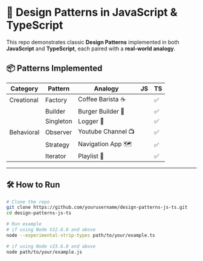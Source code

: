 # 🧠 Design Patterns in JavaScript & TypeScript

This repo demonstrates classic **Design Patterns** implemented in both **JavaScript** and **TypeScript**, each paired with a **real-world analogy**.

## 📦 Patterns Implemented

| Category   | Pattern   | Analogy            | JS  | TS  |
| ---------- | --------- | ------------------ | --- | --- |
| Creational | Factory   | Coffee Barista ☕  |     | ✅  |
|            | Builder   | Burger Builder 🍔  |     | ✅  |
|            | Singleton | Logger 📜          |     | ✅  |
| Behavioral | Observer  | Youtube Channel 📺 |     | ✅  |
|            | Strategy  | Navigation App 🗺️  |     | ✅  |
|            | Iterator  | Playlist 🎵        |     | ✅  |

---

## 🛠️ How to Run

```bash
# Clone the repo
git clone https://github.com/yourusername/design-patterns-js-ts.git
cd design-patterns-js-ts

# Run example
# if using Node V22.6.0 and above
node --experimental-strip-types path/to/your/example.ts

# if using Node v23.6.0 and above
node path/to/your/example.js

```
